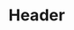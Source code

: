 <!-- TITLE: Brunt End -->
<!-- SUBTITLE: Fills your target's mind with shadowed terror, inciting hatred. -->

# Header